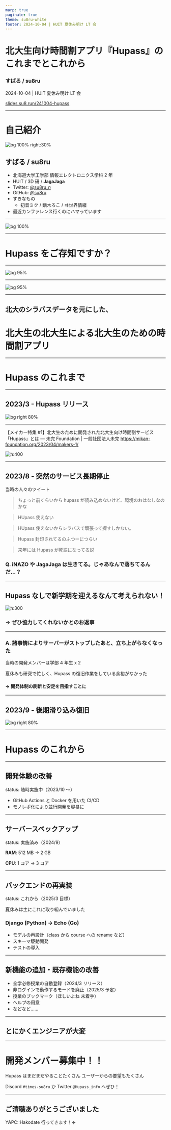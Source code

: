 ```yaml
---
marp: true
paginate: true
theme: su8ru-white
footer: 2024-10-04 | HUIT 夏休み明け LT 会
---
```


# 北大生向け時間割アプリ『Hupass』の <br /> これまでとこれから

### すばる / su8ru

2024-10-04 | HUIT 夏休み明け LT 会

[slides.su8.run/241004-hupass](https://slides.su8.run/241004-hupass)

---

<!--
header: 北大生向け時間割アプリ『Hupass』のこれまでとこれから | su8ru
-->

# 自己紹介

![bg 100% right:30%](https://su8.run/avatar?s=1080)

## すばる / su8ru

- 北海道大学工学部
  情報エレクトロニクス学科 2 年
- HUIT / 3D 研 / **JagaJaga**
- Twitter: [@su8ru\__n_](https://twitter.com/su8ru_n)
- GitHub: [@su8ru](https://github.com/su8ru)
- すきなもの
  - 初音ミク / 鏑木ろこ / ヰ世界情緒
- 最近カンファレンス行くのにハマっています

---

![bg 100%](images/memory.png)

---

# Hupass をご存知ですか？

---

![bg 95%](images/timetable.png)

---

![bg 95%](images/search.png)

---

## 北大のシラバスデータを元にした、

# 北大生の北大生による北大生のための時間割アプリ

---

# Hupass のこれまで

---

## 2023/3 - Hupass リリース

![bg right 80%](images/release.png)

---

【メイカー特集 #1】北大生のために開発された北大生向け時間割サービス「Hupass」とは — 未完 Foundation | 一般社団法人未完
https://mikan-foundation.org/2023/04/makers-1/

![h:400](https://mikan-foundation.org/wp-content/uploads/2023/04/Makers-Core-6.png)

---

## 2023/8 - 突然のサービス長期停止

当時の人々のツイート

> ちょっと前くらいから hupass が読み込めないけど、環境のおはなしなのかな

> HUpass 使えない

> HUpass 使えないからシラバスで頑張って探すしかない。

> Hupass 封印されてるのふつーにつらい

> 来年には Hupass が死語になってる説

### Q. iNAZO や JagaJaga は生きてる。じゃあなんで落ちてるんだ…？

---

## Hupass なしで新学期を迎えるなんて考えられない！

![h:300](images/dm.png)

### → ぜひ協力してくれないかとのお返事

---

### A. 諸事情によりサーバーがストップしたあと、立ち上がらなくなった

当時の開発メンバーは学部 4 年生 x 2

夏休みも研究で忙しく、Hupass の復旧作業をしている余裕がなかった

#### → 開発体制の刷新と安定を目指すことに

---

## 2023/9 - 後期滑り込み復旧

![bg right 80%](images/recover.png)

---

# Hupass のこれから

---

## 開発体験の改善

status: 随時実施中（2023/10 ～）

- GitHub Actions と Docker を用いた CI/CD
- モノレポ化により並行開発を容易に

---

## サーバースペックアップ

status: 実施済み（2024/9）

**RAM**: 512 MB → 2 GB

**CPU**: 1 コア → 3 コア

---

## バックエンドの再実装

status: これから（2025/3 目標）

夏休みは主にこれに取り組んでいました

### Django (Python) → Echo (Go)

- モデルの再設計（class から course への rename など）
- スキーマ駆動開発
- テストの導入

---

## 新機能の追加・既存機能の改善

- 全学必修授業の自動登録（2024/3 リリース）
- 非ログインで動作するモードを廃止（2025/3 予定）
- 授業のブックマーク（ほしいよね 未着手）
- ヘルプの用意
- などなど……

---

## とにかくエンジニアが大変

---

# 開発メンバー募集中！！

Hupass はまだまだやることたくさん
ユーザーからの要望もたくさん

Discord `#times-su8ru` か Twitter `@Hupass_info` へぜひ！

---

## ご清聴ありがとうございました

YAPC::Hakodate 行ってきます！:airplane:
